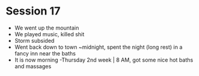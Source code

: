 # Session 17

* We went up the mountain  
* We played music, killed shit  
* Storm subsided  
* Went back down to town \~midnight, spent the night (long rest) in a fancy inn near the baths  
* It is now morning \-Thursday 2nd week | 8 AM, got some nice hot baths and massages

